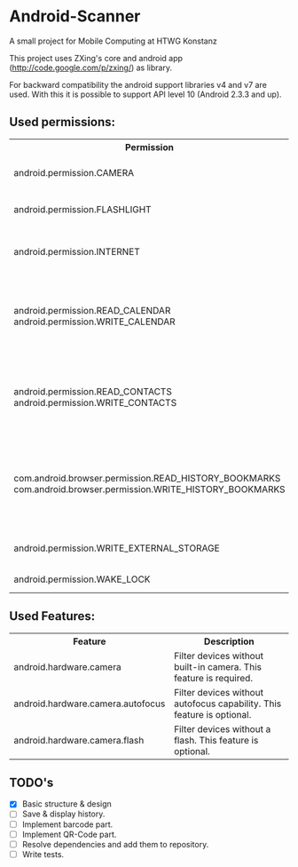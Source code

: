Android-Scanner
===============

A small project for Mobile Computing at HTWG Konstanz

This project uses ZXing's core and android app (http://code.google.com/p/zxing/) as library.

For backward compatibility the android support libraries v4 and v7 are used.
With this it is possible to support API level 10 (Android 2.3.3 and up).


## Used permissions:

<table>
  <tr>
    <th>Permission</th>
    <th>Description</th>
  </tr>
  <tr>
    <td>android.permission.CAMERA</td>
    <td>Take pictures for scan.</td>
  </tr>
  <tr>
    <td>android.permission.FLASHLIGHT</td>
    <td>Activate flash if present.</td>
  </tr>
  <tr>
    <td>android.permission.INTERNET</td>
    <td>Product search if there is a result.</td>
  </tr>
  <tr>
    <td>android.permission.READ_CALENDAR <br/>
        android.permission.WRITE_CALENDAR</td>
    <td>Need access (read/write) to calendar to not write dublicate entries.</td>
  </tr>
  <tr>
    <td>android.permission.READ_CONTACTS <br/>
        android.permission.WRITE_CONTACTS</td>
    <td>Need access (read/write) to contacts to not write dublicate entries.</td>
  </tr>
  <tr>
    <td>com.android.browser.permission.READ_HISTORY_BOOKMARKS <br/>
        com.android.browser.permission.WRITE_HISTORY_BOOKMARKS</td>
    <td>Need access (read/write) to bookmarks to not write dublicate entries.</td>
  </tr>
  <tr>
    <td>android.permission.WRITE_EXTERNAL_STORAGE</td>
    <td>Save history of scans.</td>
  </tr>
  <tr>
    <td>android.permission.WAKE_LOCK</td>
    <td>Deactivate standby.</td>
  </tr>
</table>

## Used Features:

<table>
  <tr>
    <th>Feature</th>
    <th>Description</th>
  </tr>
  <tr>
    <td>android.hardware.camera</td>
    <td>Filter devices without built-in camera. This feature is required.</td>
  </tr>
  <tr>
    <td>android.hardware.camera.autofocus</td>
    <td>Filter devices without autofocus capability. This feature is optional.</td>
  </tr>
  <tr>
    <td>android.hardware.camera.flash</td>
    <td>Filter devices without a flash. This feature is optional.</td>
  </tr>
</table>

## TODO's

- [x] Basic structure & design
- [ ] Save & display history.
- [ ] Implement barcode part.
- [ ] Implement QR-Code part.
- [ ] Resolve dependencies and add them to repository.
- [ ] Write tests.
